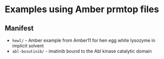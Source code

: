 # Examples using Amber prmtop files

## Manifest
* `hewl/` - Amber example from Amber11 for hen egg white lysozyme in implicit solvent
* `abl-bosutinib/` - imatinib bound to the Abl kinase catalytic domain
